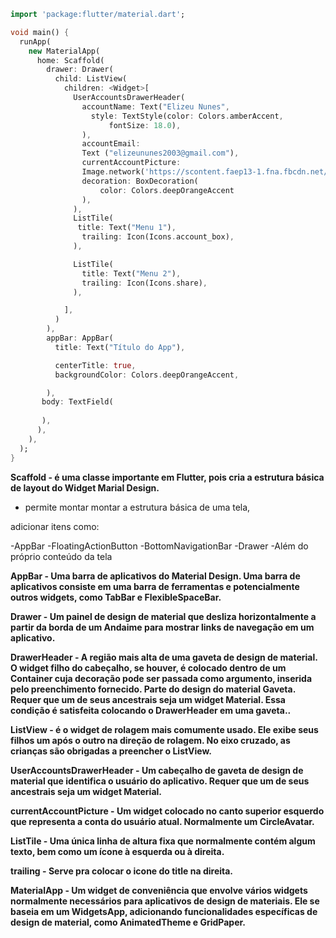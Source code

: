 ```dart
import 'package:flutter/material.dart';

void main() {
  runApp(
    new MaterialApp(
      home: Scaffold(
        drawer: Drawer(
          child: ListView(
            children: <Widget>[
              UserAccountsDrawerHeader(
                accountName: Text("Elizeu Nunes",
                  style: TextStyle(color: Colors.amberAccent,
                      fontSize: 18.0),
                ),
                accountEmail:
                Text ("elizeununes2003@gmail.com"),
                currentAccountPicture:
                Image.network('https://scontent.faep13-1.fna.fbcdn.net/v/t1.0-9/36399694_264248960988944_5994959667229360128_n.jpg?_nc_cat=104&_nc_oc=AQnzWAy9xol9lKyoWn6jvlKiBG6HV3xzfEbXjqeuqZ-018iDs6wmwcYurFCNxhmwEI4&_nc_ht=scontent.faep13-1.fna&oh=70d726e476e3070a52729d7687343c03&oe=5D81F04E'),
                decoration: BoxDecoration(
                    color: Colors.deepOrangeAccent
                ),
              ),
              ListTile(
               title: Text("Menu 1"),
                trailing: Icon(Icons.account_box),
              ),

              ListTile(
                title: Text("Menu 2"),
                trailing: Icon(Icons.share),
              ),

            ],
          )
        ),
        appBar: AppBar(
          title: Text("Título do App"),

          centerTitle: true,
          backgroundColor: Colors.deepOrangeAccent,

        ),
       body: TextField(
         
       ),
      ),
    ),
  );
}
```

**Scaffold - é uma classe importante em Flutter, pois cria a estrutura básica de layout do Widget Marial Design.**
- permite montar montar a estrutura básica de uma tela,

adicionar itens como:

-AppBar
-FloatingActionButton
-BottomNavigationBar
-Drawer
-Além do próprio conteúdo da tela

**AppBar - Uma barra de aplicativos do Material Design. 
Uma barra de aplicativos consiste em uma barra de ferramentas e potencialmente outros widgets, 
como TabBar e FlexibleSpaceBar.**

**Drawer - Um painel de design de material que desliza horizontalmente a partir da borda de um Andaime para mostrar links de navegação em um aplicativo.**

**DrawerHeader - A região mais alta de uma gaveta de design de material. O widget filho do cabeçalho, se houver, 
é colocado dentro de um Container cuja decoração pode ser passada como argumento, inserida pelo preenchimento fornecido.
Parte do design do material Gaveta.
Requer que um de seus ancestrais seja um widget Material. Essa condição é satisfeita colocando o DrawerHeader em uma gaveta..**

**ListView - é o widget de rolagem mais comumente usado. 
Ele exibe seus filhos um após o outro na direção de rolagem. 
No eixo cruzado, as crianças são obrigadas a preencher o ListView.**

**UserAccountsDrawerHeader - Um cabeçalho de gaveta de design de material que identifica o usuário do aplicativo.
Requer que um de seus ancestrais seja um widget Material.**

**currentAccountPicture - Um widget colocado no canto superior esquerdo que representa a conta do usuário atual.
Normalmente um CircleAvatar.**

**ListTile - Uma única linha de altura fixa que normalmente contém algum texto, bem como um ícone à esquerda ou à direita.**

**trailing - Serve pra colocar o icone do title na direita.**

**MaterialApp - Um widget de conveniência que envolve vários widgets normalmente necessários para aplicativos de design de materiais. Ele se baseia em um WidgetsApp, adicionando funcionalidades específicas de design de material, como AnimatedTheme e GridPaper.**


